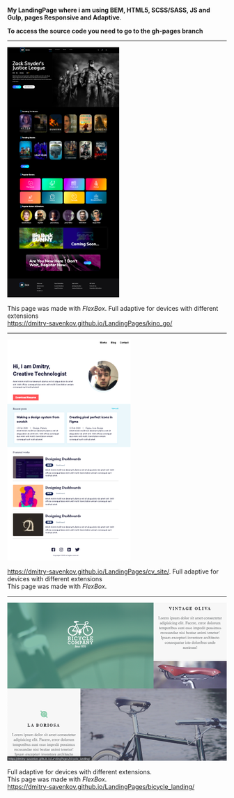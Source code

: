 **My LandingPage where i am using BEM, HTML5, SCSS/SASS, JS and Gulp, pages Responsive and Adaptive**. 

**To access the source code you need to go to the gh-pages branch**

* * *
![alt text](screen/kinogo.png "")​  

This page was made with *FlexBox*. Full adaptive for devices with different extensions  
https://dmitry-savenkov.github.io/LandingPages/kino_go/
* * *
![alt text](screen/cv.png "")​  

https://dmitry-savenkov.github.io/LandingPages/cv_site/. 
Full adaptive for devices with different extensions  
This page was made with *FlexBox*.  
* * *
![alt text](screen/bicycle.png "")​  

Full adaptive for devices with different extensions.  
This page was made with *FlexBox*.  
https://dmitry-savenkov.github.io/LandingPages/bicycle_landing/
